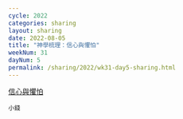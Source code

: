 ```yaml
---
cycle: 2022
categories: sharing
layout: sharing
date: 2022-08-05
title: "神學梳理：信心與懼怕"
weekNum: 31
dayNum: 5
permalink: /sharing/2022/wk31-day5-sharing.html
---
```


[信心與懼怕](https://eccseattle.github.io/media/sharing/2022/wk031/2022-08-05-bin.m4a)

`小錢`
